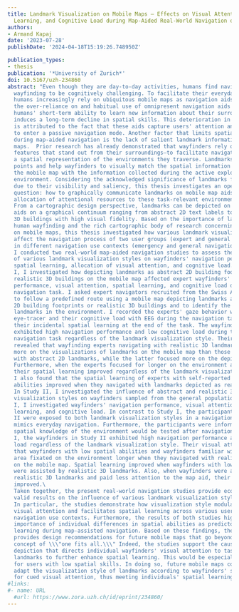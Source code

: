 ```yaml
---
title: Landmark Visualization on Mobile Maps – Effects on Visual Attention, Spatial
  Learning, and Cognitive Load during Map-Aided Real-World Navigation of Pedestrians
authors:
- Armand Kapaj
date: '2023-07-28'
publishDate: '2024-04-18T15:19:26.748950Z'

publication_types:
- thesis
publication: '*University of Zurich*'
doi: 10.5167/uzh-234860
abstract: "Even though they are day-to-day activities, humans find navigation and
  wayfinding to be cognitively challenging. To facilitate their everyday mobility,
  humans increasingly rely on ubiquitous mobile maps as navigation aids. However,
  the over-reliance on and habitual use of omnipresent navigation aids deteriorate
  humans' short-term ability to learn new information about their surroundings and
  induces a long-term decline in spatial skills. This deterioration in spatial learning
  is attributed to the fact that these aids capture users' attention and cause them
  to enter a passive navigation mode. Another factor that limits spatial learning
  during map-aided navigation is the lack of salient landmark information on mobile
  maps.  Prior research has already demonstrated that wayfinders rely on landmarks—geographic
  features that stand out from their surroundings—to facilitate navigation and build
  a spatial representation of the environments they traverse. Landmarks serve as anchor
  points and help wayfinders to visually match the spatial information depicted on
  the mobile map with the information collected during the active exploration of the
  environment. Considering the acknowledged significance of landmarks for human wayfinding
  due to their visibility and saliency, this thesis investigates an open research
  question: how to graphically communicate landmarks on mobile map aids to cue wayfinders'
  allocation of attentional resources to these task-relevant environmental features.
  From a cartographic design perspective, landmarks can be depicted on mobile map
  aids on a graphical continuum ranging from abstract 2D text labels to realistic
  3D buildings with high visual fidelity. Based on the importance of landmarks for
  human wayfinding and the rich cartographic body of research concerning their depiction
  on mobile maps, this thesis investigated how various landmark visualization styles
  affect the navigation process of two user groups (expert and general wayfinders)
  in different navigation use contexts (emergency and general navigation tasks). Specifically,
  I conducted two real-world map-aided navigation studies to assess the influence
  of various landmark visualization styles on wayfinders' navigation performance,
  spatial learning, allocation of visual attention, and cognitive load.  In Study
  I, I investigated how depicting landmarks as abstract 2D building footprints or
  realistic 3D buildings on the mobile map affected expert wayfinders' navigation
  performance, visual attention, spatial learning, and cognitive load during an emergency
  navigation task. I asked expert navigators recruited from the Swiss Armed Forces
  to follow a predefined route using a mobile map depicting landmarks as either abstract
  2D building footprints or realistic 3D buildings and to identify the depicted task-relevant
  landmarks in the environment. I recorded the experts' gaze behavior with a mobile
  eye-tracer and their cognitive load with EEG during the navigation task, and I captured
  their incidental spatial learning at the end of the task. The wayfinding experts'
  exhibited high navigation performance and low cognitive load during the map-aided
  navigation task regardless of the landmark visualization style. Their gaze behavior
  revealed that wayfinding experts navigating with realistic 3D landmarks focused
  more on the visualizations of landmarks on the mobile map than those who navigated
  with abstract 2D landmarks, while the latter focused more on the depicted route.
  Furthermore, when the experts focused for longer on the environment and the landmarks,
  their spatial learning improved regardless of the landmark visualization style.
  I also found that the spatial learning of experts with self-reported low spatial
  abilities improved when they navigated with landmarks depicted as realistic 3D buildings.\
  In Study II, I investigated the influence of abstract and realistic 3D landmark
  visualization styles on wayfinders sampled from the general population. As in Study
  I, I investigated wayfinders' navigation performance, visual attention, spatial
  learning, and cognitive load. In contrast to Study I, the participants in Study
  II were exposed to both landmark visualization styles in a navigation context that
  mimics everyday navigation. Furthermore, the participants were informed that their
  spatial knowledge of the environment would be tested after navigation. As in Study
  I, the wayfinders in Study II exhibited high navigation performance and low cognitive
  load regardless of the landmark visualization style. Their visual attention revealed
  that wayfinders with low spatial abilities and wayfinders familiar with the study
  area fixated on the environment longer when they navigated with realistic 3D landmarks
  on the mobile map. Spatial learning improved when wayfinders with low spatial abilities
  were assisted by realistic 3D landmarks. Also, when wayfinders were assisted by
  realistic 3D landmarks and paid less attention to the map aid, their spatial learning
  improved.\
  Taken together, the present real-world navigation studies provide ecologically
  valid results on the influence of various landmark visualization styles on wayfinders.
  In particular, the studies demonstrate how visualization style modulates wayfinders'
  visual attention and facilitates spatial learning across various user groups and
  navigation use contexts. Furthermore, the results of both studies highlight the
  importance of individual differences in spatial abilities as predictors of spatial
  learning during map-assisted navigation. Based on these findings, the present work
  provides design recommendations for future mobile maps that go beyond the traditional
  concept of \\\"one fits all.\\\" Indeed, the studies support the cause for landmark
  depiction that directs individual wayfinders' visual attention to task-relevant
  landmarks to further enhance spatial learning. This would be especially helpful
  for users with low spatial skills. In doing so, future mobile maps could dynamically
  adapt the visualization style of landmarks according to wayfinders' spatial abilities
  for cued visual attention, thus meeting individuals' spatial learning needs."
#links:
#- name: URL
  #url: https://www.zora.uzh.ch/id/eprint/234860/
---
```

